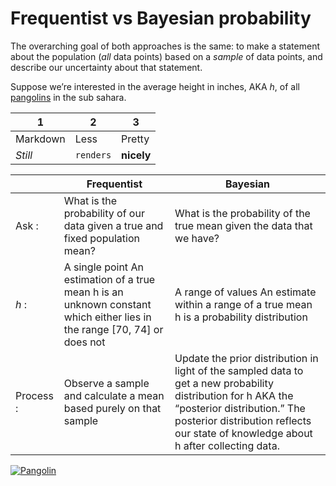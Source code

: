 # Frequentist vs Bayesian probability

The overarching goal of both approaches is the same: to make a statement about the population (*all* data points) based on a *sample* of data points, and describe our uncertainty about that statement.

Suppose we’re interested in the average height in inches, AKA *h*, of all [pangolins](http://www.telegraph.co.uk/science/2016/03/15/pangolins-13-facts-about-the-worlds-most-hunted-animal/) in the sub sahara.


1 | 2 | 3
--- | --- | ---
Markdown | Less | Pretty
*Still* | `renders` | **nicely**

|                      | Frequentist                                                                                                               | Bayesian                                                                                                                                                                                                                           |
|----------------------|---------------------------------------------------------------------------------------------------------------------------|------------------------------------------------------------------------------------------------------------------------------------------------------------------------------------------------------------------------------------|
| Ask :                 | What is the probability of our data given a true and fixed population mean?                                               | What is the probability of the true mean given the data that we have?                                                                                                                                                              |
| *h* :| A single point An estimation of a true mean  h is an unknown constant which either lies in the range [70, 74] or does not | A range of values An estimate within a range of a true mean h is a probability distribution                                                                                                                                        |
| Process :            | Observe a sample and calculate a mean based purely on that sample                                                         | Update the prior distribution in light of the sampled data to get a new probability distribution for h AKA the “posterior distribution.” The posterior distribution reflects our state of knowledge about h after collecting data. |

[![Pangolin](https://i.ytimg.com/vi/LMiYjkG4onM/hqdefault.jpg?custom=true&w=336&h=188&stc=true&jpg444=true&jpgq=90&sp=68&sigh=UvxMNMKfzcbVEJEhJ5zAa8Je9L4)](https://www.youtube.com/watch?v=LMiYjkG4onM)



